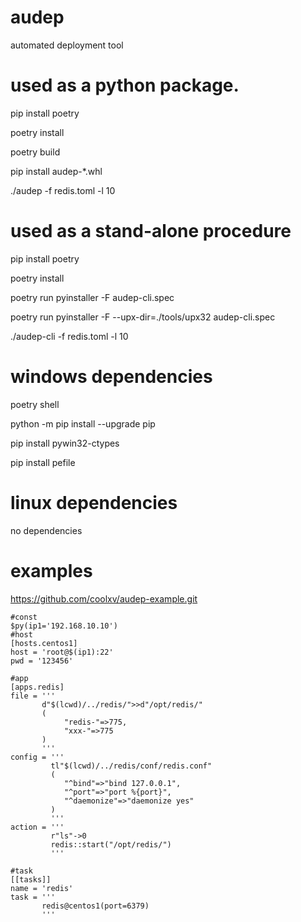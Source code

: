 # audep
automated deployment tool

# used as a python package.
pip install poetry

poetry install

poetry build

pip install audep-*.whl 

./audep -f redis.toml -l 10
# used as a stand-alone procedure
pip install  poetry

poetry install

poetry run pyinstaller -F audep-cli.spec 

poetry run pyinstaller -F --upx-dir=./tools/upx32 audep-cli.spec

./audep-cli -f redis.toml -l 10

# windows dependencies
poetry shell

python -m pip install --upgrade pip

pip install pywin32-ctypes

pip install pefile

# linux dependencies

no dependencies

# examples

https://github.com/coolxv/audep-example.git

```
#const
$py(ip1='192.168.10.10')
#host
[hosts.centos1]
host = 'root@$(ip1):22'
pwd = '123456'

#app
[apps.redis]
file = '''
       d"$(lcwd)/../redis/">>d"/opt/redis/"
       (
            "redis-"=>775,
            "xxx-"=>775
       )
       '''
config = '''
         tl"$(lcwd)/../redis/conf/redis.conf"
         (
            "^bind"=>"bind 127.0.0.1",
            "^port"=>"port %{port}",
            "^daemonize"=>"daemonize yes"
         )
         '''
action = '''
         r"ls"->0
         redis::start("/opt/redis/")
         '''

#task
[[tasks]]
name = 'redis'
task = '''
       redis@centos1(port=6379)
       '''
```
